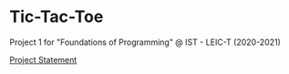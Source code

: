 # Tic-Tac-Toe

Project 1 for "Foundations of Programming" @ IST - LEIC-T (2020-2021)

[Project Statement](proj1_20201106.pdf)
